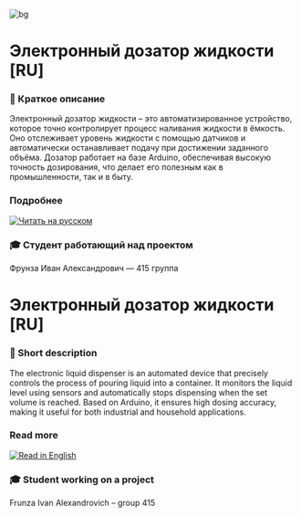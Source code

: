 <!-- Начало README.md файла (RU версия) -->
![bg](https://github.com/love-angelll/Flowmatic/blob/main/img/bgg.png )

# Электронный дозатор жидкости [RU]

### 📃 Краткое описание

Электронный дозатор жидкости – это автоматизированное устройство, которое точно контролирует процесс наливания жидкости в ёмкость. Оно отслеживает уровень жидкости с помощью датчиков и автоматически останавливает подачу при достижении заданного объёма. Дозатор работает на базе Arduino, обеспечивая высокую точность дозирования, что делает его полезным как в промышленности, так и в быту.

### Подробнее 

[![Читать на русском](https://img.shields.io/badge/Читать-на_русском-blue?style=for-the-badge)](https://github.com/love-angelll/Electronic-Liquid-Dispenser/blob/main/README-RU.md)  

### 🎓 Студент работающий над проектом

Фрунза Иван Александрович — 415 группа



# Электронный дозатор жидкости [RU]

### 📃 Short description

The electronic liquid dispenser is an automated device that precisely controls the process of pouring liquid into a container. It monitors the liquid level using sensors and automatically stops dispensing when the set volume is reached. Based on Arduino, it ensures high dosing accuracy, making it useful for both industrial and household applications.

### Read more  

[![Read in English](https://img.shields.io/badge/Read-in_English-blue?style=for-the-badge)](https://github.com/love-angelll/Electronic-Liquid-Dispenser/blob/main/README-EN.md)

### 🎓 Student working on a project

Frunza Ivan Alexandrovich – group 415 


